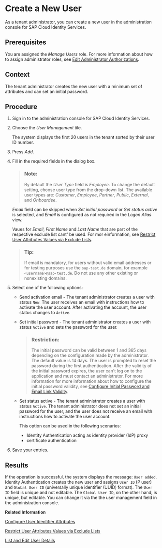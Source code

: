 <!-- loio348deef7f29b40909b151c8dc9a11d53 -->

# Create a New User

As a tenant administrator, you can create a new user in the administration console for SAP Cloud Identity Services.



## Prerequisites

You are assigned the *Manage Users* role. For more information about how to assign administrator roles, see [Edit Administrator Authorizations](edit-administrator-authorizations-86ee374.md).



## Context

The tenant administrator creates the new user with a minimum set of attributes and can set an initial password.



## Procedure

1.  Sign in to the administration console for SAP Cloud Identity Services.

2.  Choose the *User Management* tile.

    The system displays the first 20 users in the tenant sorted by their user ID number.

3.  Press *Add*.

4.  Fill in the required fields in the dialog box.

    > ### Note:  
    > By default the *User Type* field is *Employee*. To change the default setting, choose user type from the drop-down list. The available user types are: *Customer*, *Employee*, *Partner*, *Public*, *External*, and *Onboardee*.

    *Email* field can be skipped when *Set initial password* or *Set status active* is selected, and *Email* is configured as not required in the *Logon Alias* view.

    Vaues for *Email*, *First Name* and *Last Name* that are part of the respective exclude list cant' be used. For mor einformation, see [Restrict User Attributes Values via Exclude Lists](restrict-user-attributes-values-via-exclude-lists-cb108c2.md).

    > ### Tip:  
    > If email is mandatory, for users without valid email addresses or for testing purposes use the `sap-test.de` domain, for example `<username>@sap-test.de`. Do not use any other existing or nonexisting domains.

5.  Select one of the following options:

    -   Send activation email - The tenant administrator creates a user with status `New`. The user receives an email with instructions how to activate the user account. After activating the account, the user status changes to `Active`.

    -   Set initial password - The tenant administrator creates a user with status `Active` and sets the password for the user.

        > ### Restriction:  
        > The initial password can be valid between 1 and 365 days depending on the configuration made by the administrator. The default value is 14 days. The user is prompted to reset the password during the first authentication. After the validity of the initial password expires, the user can't log on to the application and must contact an administrator. For more information for more information about how to configure the initial password validity, see [Configure Initial Password and Email Link Validity](configure-initial-password-and-email-link-validity-f8093f4.md).

    -   Set status active - The tenant administrator creates a user with status `Active`. The tenant administrator does not set an initial password for the user, and the user does not receive an email with instructions how to activate the user account.

        This option can be used in the following scenarios:

        -   Identity Authentication acting as identity provider \(IdP\) proxy
        -   certificate authentication


6.  Save your entries.




<a name="loio348deef7f29b40909b151c8dc9a11d53__result_mfg_cxk_pkb"/>

## Results

If the operation is successful, the system displays the message: `User added`. Identity Authentication creates the new user and assigns `User ID` \(P user\) and `Global User ID` \(universally unique identifier \(UUID\) format\). The `User ID` field is unique and not editable. The `Global User ID`, on the other hand, is unique, but editable. You can change it via the the user management field in the administration console.

**Related Information**  


[Configure User Identifier Attributes](configure-user-identifier-attributes-8b9fa88.md "Tenant administrators can configure user identifier attributes as required and unique for the tenant.")

[Restrict User Attributes Values via Exclude Lists](restrict-user-attributes-values-via-exclude-lists-cb108c2.md "You can restrict the values that can be set on the email, first and last name attributes of the user.")

[List and Edit User Details](list-and-edit-user-details-045cb01.md "As a tenant administrator, you can view detailed information about the users in the administration console for SAP Cloud Identity Services. Optionally you can edit this information.")

